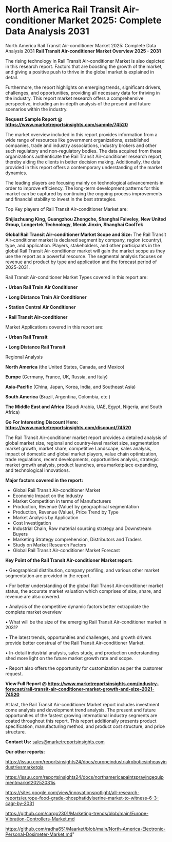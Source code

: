 # North America Rail Transit Air-conditioner Market 2025: Complete Data Analysis 2031
North America Rail Transit Air-conditioner Market 2025: Complete Data Analysis 2031
<Strong> Rail Transit Air-conditioner Market Overview 2025 - 2031</strong>

The rising technology in Rail Transit Air-conditioner Market is also depicted in this research report. Factors that are boosting the growth of the market, and giving a positive push to thrive in the global market is explained in detail.

Furthermore, the report highlights on emerging trends, significant drivers, challenges, and opportunities, providing all necessary data for thriving in the industry. This report market research offers a comprehensive perspective, including an in-depth analysis of the present and future scenarios within the industry.

<strong>Request Sample Report @ <a href=https://www.marketreportsinsights.com/sample/74520>https://www.marketreportsinsights.com/sample/74520</a></strong>

The market overview included in this report provides information from a wide range of resources like government organizations, established companies, trade and industry associations, industry brokers and other such regulatory and non-regulatory bodies. The data acquired from these organizations authenticate the Rail Transit Air-conditioner research report, thereby aiding the clients in better decision making. Additionally, the data provided in this report offers a contemporary understanding of the market dynamics.

The leading players are focusing mainly on technological advancements in order to improve efficiency. The long-term development patterns for this market can be captured by continuing the ongoing process improvements and financial stability to invest in the best strategies.

Top Key players of Rail Transit Air-conditioner Market are:

<strong>Shijiazhuang King, Guangzhou Zhongche, Shanghai Faiveley, New United Group, Longertek Technology, Merak Jinxin, Shanghai CoolTek</strong>

<strong><b>Global Rail Transit Air-conditioner Market Scope and Size:</b></strong>
The Rail Transit Air-conditioner market is declared segment by company, region (country), type, and application. Players, stakeholders, and other participants in the global Rail Transit Air-conditioner market will gain the market scope as they use the report as a powerful resource. The segmental analysis focuses on revenue and product by type and application and the forecast period of 2025-2031.

Rail Transit Air-conditioner Market Types covered in this report are:

<strong>• Urban Rail Train Air Conditioner

• Long Distance Train Air Conditioner

• Station Central Air Conditioner

• Rail Transit Air-conditioner</strong>

Market Applications covered in this report are:

<strong>• Urban Rail Transit

• Long Distance Rail Transit</strong> 

Regional Analysis

<strong>North America</strong> (the United States, Canada, and Mexico)

<strong>Europe</strong> (Germany, France, UK, Russia, and Italy)

<strong>Asia-Pacific</strong> (China, Japan, Korea, India, and Southeast Asia)

<strong>South America</strong> (Brazil, Argentina, Colombia, etc.)

<strong>The Middle East and Africa</strong> (Saudi Arabia, UAE, Egypt, Nigeria, and South Africa)

<strong>Go For Interesting Discount Here: <a href=https://www.marketreportsinsights.com/discount/74520>https://www.marketreportsinsights.com/discount/74520</a></strong>

The Rail Transit Air-conditioner market report provides a detailed analysis of global market size, regional and country-level market size, segmentation market growth, market share, competitive Landscape, sales analysis, impact of domestic and global market players, value chain optimization, trade regulations, recent developments, opportunities analysis, strategic market growth analysis, product launches, area marketplace expanding, and technological innovations.

<strong><b>Major factors covered in the report:</b></strong>
<ul>
  <li>Global Rail Transit Air-conditioner Market </li>
  <li>Economic Impact on the Industry</li>
  <li>Market Competition in terms of Manufacturers</li>
  <li>Production, Revenue (Value) by geographical segmentation</li>
  <li>Production, Revenue (Value), Price Trend by Type</li>
  <li>Market Analysis by Application</li>
  <li>Cost Investigation</li>
  <li>Industrial Chain, Raw material sourcing strategy and Downstream Buyers</li>
  <li>Marketing Strategy comprehension, Distributors and Traders</li>
  <li>Study on Market Research Factors</li>
  <li>Global Rail Transit Air-conditioner Market Forecast</li>
</ul>

<strong><b>Key Point of the Rail Transit Air-conditioner Market report:</b></strong>

• Geographical distribution, company profiling, and various other market segmentation are provided in the report.

• For better understanding of the global Rail Transit Air-conditioner market status, the accurate market valuation which comprises of size, share, and revenue are also covered.

• Analysis of the competitive dynamic factors better extrapolate the complete market overview

• What will be the size of the emerging Rail Transit Air-conditioner market in 2031?

• The latest trends, opportunities and challenges, and growth drivers provide better construal of the Rail Transit Air-conditioner Market.

• In-detail industrial analysis, sales study, and production understanding shed more light on the future market growth rate and scope.

• Report also offers the opportunity for customization as per the customer request.

<strong><b>View Full Report @ <a href=https://www.marketreportsinsights.com/industry-forecast/rail-transit-air-conditioner-market-growth-and-size-2021-74520>https://www.marketreportsinsights.com/industry-forecast/rail-transit-air-conditioner-market-growth-and-size-2021-74520</a></b></strong>


At last, the Rail Transit Air-conditioner Market report includes investment come analysis and development trend analysis. The present and future opportunities of the fastest growing international industry segments are coated throughout this report. This report additionally presents product specification, manufacturing method, and product cost structure, and price structure.

<strong>Contact Us:</strong>
sales@marketreportsinsights.com

<strong>Our other reports:</strong>

<a href=https://issuu.com/reportsinsights24/docs/europeindustrialroboticsinheavyindustriesmarketgia>https://issuu.com/reportsinsights24/docs/europeindustrialroboticsinheavyindustriesmarketgia</a>

<a href=https://issuu.com/reportsinsights24/docs/northamericapaintsprayingequipmentmarket20252031is>https://issuu.com/reportsinsights24/docs/northamericapaintsprayingequipmentmarket20252031is</a>

<a href=https://sites.google.com/view/innovationspotlight/all-research-reports/europe-food-grade-phosphatidylserine-market-to-witness-6-3-cagr-by-2031>https://sites.google.com/view/innovationspotlight/all-research-reports/europe-food-grade-phosphatidylserine-market-to-witness-6-3-cagr-by-2031</a>

<a href=https://github.com/cargo2301/Marketing-trends/blob/main/Europe-Vibration-Controllers-Market.md>https://github.com/cargo2301/Marketing-trends/blob/main/Europe-Vibration-Controllers-Market.md</a>

<a href=https://github.com/radha651/Maarket/blob/main/North-America-Electronic-Personal-Dosimeter-Market.md>https://github.com/radha651/Maarket/blob/main/North-America-Electronic-Personal-Dosimeter-Market.md</a>"
